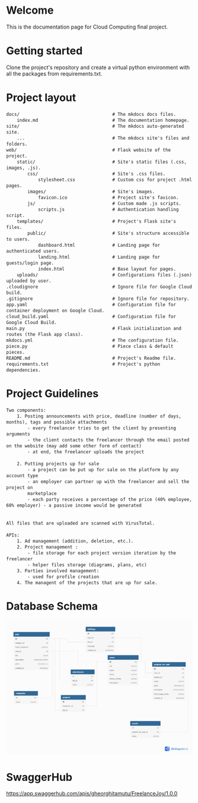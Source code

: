 # Welcome
This is the documentation page for Cloud Computing final project.

# Getting started
Clone the project's repository and create a virtual python environment with all the packages from requirements.txt.

# Project layout
    docs/                                   # The mkdocs docs files.
        index.md                            # The documentation homepage.
    site/                                   # The mkdocs auto-generated site.
        ...                                 # The mkdocs site's files and folders.
    web/                                    # Flask website of the project.
        static/                             # Site's static files (.css, images, .js).
            css/                            # Site's .css files.
                stylesheet.css              # Custom css for project .html pages.
            images/                         # Site's images.
                favicon.ico                 # Project site's favicon.
            js/                             # Custom made .js scripts.     
                scripts.js                  # Authentication handling script.       
        templates/                          # Project's Flask site's files.
            public/                         # Site's structure accessible to users.
                dashboard.html              # Landing page for authenticated users.
                landing.html                # Landing page for guests/login page.
                index.html                  # Base layout for pages.
        uploads/                            # Configurations files (.json) uploaded by user.
    .cloudignore                            # Ignore file for Google Cloud build.
    .gitignore                              # Ignore file for repository.
    app.yaml                                # Configuration file for container deployment on Google Cloud.
    cloud_build.yaml                        # Configuration file for Google Cloud Build.
    main.py                                 # Flask initialization and routes (the Flask app class).
    mkdocs.yml                              # The configuration file.
    piece.py                                # Piece class & default pieces.
    README.md                               # Project's Readme file.
    requirements.txt                        # Project's python dependencies.

# Project Guidelines
    Two components:
    	1. Posting announcements with price, deadline (number of days, months), tags and possible attachments
    		- every freelancer tries to get the client by presenting arguments
    		- the client contacts the freelancer through the email posted on the website (may add some other form of contact)
    		- at end, the freelancer uploads the project
    		
    	2. Putting projects up for sale
    		- a project can be put up for sale on the platform by any account type
    		- an employer can partner up with the freelancer and sell the project on
    		marketplace
    		- each party receives a percentage of the price (40% employee, 60% employer) - a passive income would be generated
    	
        
    All files that are uploaded are scanned with VirusTotal.
    
    APIs: 
    	1. Ad management (addition, deletion, etc.).
    	2. Project management :
    	    - file storage for each project version iteration by the freelancer
    		- helper files storage (diagrams, plans, etc)
    	3. Parties involved management:
    		- used for profile creation
    	4. The managent of the projects that are up for sale.

# Database Schema
[ ![](images/freelanceJoyDB.png) ](images/freelanceJoyDB.png)
# SwaggerHub
<https://app.swaggerhub.com/apis/gheorghitamutu/FreelanceJoy/1.0.0><br>
